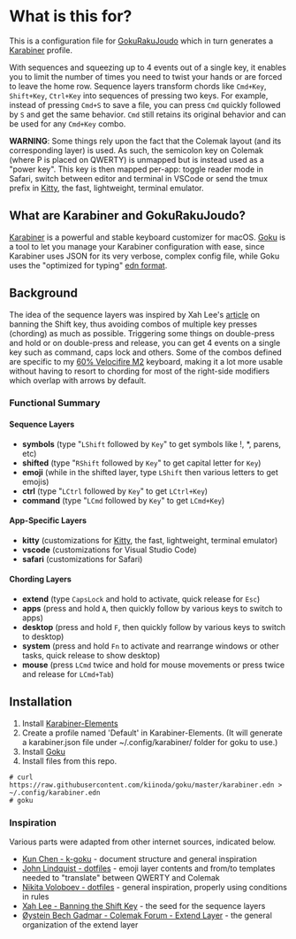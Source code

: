 # What is this for?

This is a configuration file for [GokuRakuJoudo](https://github.com/yqrashawn/GokuRakuJoudo) which in turn generates a [Karabiner](https://pqrs.org/osx/karabiner/) profile.

With sequences and squeezing up to 4 events out of a single key, it enables you to limit the number of times you need to twist your hands or are forced to leave the home row. Sequence layers transform chords like `Cmd+Key`, `Shift+Key`, `Ctrl+Key` into sequences of pressing two keys. For example, instead of pressing `Cmd+S` to save a file, you can press `Cmd` quickly followed by `S` and get the same behavior. `Cmd` still retains its original behavior and can be used for any `Cmd+Key` combo.

**WARNING**: Some things rely upon the fact that the Colemak layout (and its corresponding layer) is used. As such, the semicolon key on Colemak (where P is placed on QWERTY) is unmapped but is instead used as a "power key". This key is then mapped per-app: toggle reader mode in Safari, switch between editor and terminal in VSCode or send the tmux prefix in [Kitty](https://sw.kovidgoyal.net/kitty/index.html), the fast, lightweight, terminal emulator.

## What are Karabiner and GokuRakuJoudo?

[Karabiner](https://pqrs.org/osx/karabiner/) is a powerful and stable keyboard customizer for macOS. [Goku](https://github.com/yqrashawn/GokuRakuJoudo) is a tool to let you manage your Karabiner configuration with ease, since Karabiner uses JSON for its very verbose, complex config file, while Goku uses the "optimized for typing" [edn format](https://github.com/edn-format/edn).

## Background

The idea of the sequence layers was inspired by Xah Lee's [article](http://xahlee.info/kbd/banish_shift_key.html) on banning the Shift key, thus avoiding combos of multiple key presses (chording) as much as possible. Triggering some things on double-press and hold or on double-press and release, you can get 4 events on a single key such as command, caps lock and others. Some of the combos defined are specific to my [60% Velocifire M2](https://www.velocifiretech.com/product/m2-wireless-mechanical-keyboard/) keyboard, making it a lot more usable without having to resort to chording for most of the right-side modifiers which overlap with arrows by default.

### Functional Summary

#### Sequence Layers

- **symbols** (type "`LShift` followed by `Key`" to get symbols like !, *, parens, etc)
- **shifted** (type "`RShift` followed by `Key`" to get capital letter for `Key`)
- **emoji** (while in the shifted layer, type `LShift` then various letters to get emojis)
- **ctrl** (type "`LCtrl` followed by `Key`" to get `LCtrl+Key`)
- **command** (type "`LCmd` followed by `Key`" to get `LCmd+Key`)

#### App-Specific Layers

- **kitty** (customizations for [Kitty](https://sw.kovidgoyal.net/kitty/index.html), the fast, lightweight, terminal emulator)
- **vscode** (customizations for Visual Studio Code)
- **safari** (customizations for Safari)

#### Chording Layers

- **extend** (type `CapsLock` and hold to activate, quick release for `Esc`)
- **apps** (press and hold `A`, then quickly follow by various keys to switch to apps)
- **desktop** (press and hold `F`, then quickly follow by various keys to switch to desktop)
- **system** (press and hold `Fn` to activate and rearrange windows or other tasks, quick release to show desktop)
- **mouse** (press `LCmd` twice and hold for mouse movements or press twice and release for `LCmd+Tab`)

## Installation

1. Install [Karabiner-Elements](https://pqrs.org/osx/karabiner/)
2. Create a profile named 'Default' in Karabiner-Elements. (It will generate a karabiner.json file under ~/.config/karabiner/ folder for goku to use.)
3. Install [Goku](https://github.com/yqrashawn/GokuRakuJoudo)
4. Install files from this repo.

```shell
# curl https://raw.githubusercontent.com/kiinoda/goku/master/karabiner.edn > ~/.config/karabiner.edn
# goku
```

### Inspiration

Various parts were adapted from other internet sources, indicated below.

- [Kun Chen - k-goku](https://github.com/kchen0x/k-goku) - document structure and general inspiration
- [John Lindquist - dotfiles](https://github.com/johnlindquist/dotfiles) - emoji layer contents and from/to templates needed to "translate" between QWERTY and Colemak
- [Nikita Voloboev - dotfiles](https://github.com/nikitavoloboev/dotfiles) - general inspiration, properly using conditions in rules
- [Xah Lee - Banning the Shift Key](http://xahlee.info/kbd/banish_shift_key.html) - the seed for the sequence layers
- [Øystein Bech Gadmar - Colemak Forum - Extend Layer](https://forum.colemak.com/topic/2014-extend-extra-extreme/) - the general organization of the extend layer

<!---
| SAMPLE TABLE DEFINITION                                                    |
| key               | effect                                                 |
|-------------------|--------------------------------------------------------|
|                   |                                                        |
|                   |                                                        |
--->
